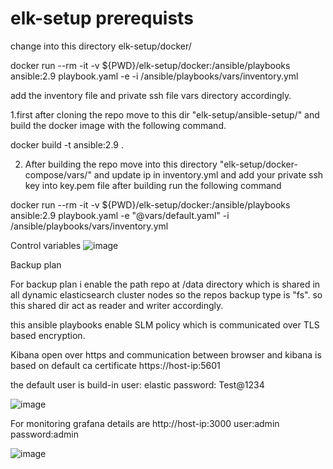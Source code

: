# elk-setup prerequists

change into this directory elk-setup/docker/

 docker run --rm -it -v ${PWD}/elk-setup/docker:/ansible/playbooks ansible:2.9 playbook.yaml -e -i /ansible/playbooks/vars/inventory.yml

add the inventory file and private ssh file vars directory accordingly. 

1.first after cloning the repo move to this dir "elk-setup/ansible-setup/" and build the docker image with the following command.

  docker build -t ansible:2.9 .

2. After building the repo move into this directory "elk-setup/docker-compose/vars/" and update ip in inventory.yml and add your private ssh key into key.pem file after building run the following command
   
 docker run --rm -it -v ${PWD}/elk-setup/docker:/ansible/playbooks ansible:2.9 playbook.yaml -e "@vars/default.yaml" -i /ansible/playbooks/vars/inventory.yml
 
 
 Control variables
 ![image](https://user-images.githubusercontent.com/47210393/158882978-eb8d17eb-5582-4fbd-bf60-13a04350c487.png)

  
 Backup plan 
 
 For backup plan i enable the path repo at /data directory which is shared in all dynamic elasticsearch cluster nodes so the repos backup type is "fs".
 so this shared dir act as reader and writer accordingly.
 
 this ansible playbooks enable SLM policy which is communicated over TLS based encryption.


Kibana open over https and communication between browser and kibana is based on default ca certificate
https://host-ip:5601

the default user is build-in
user:     elastic
password: Test@1234

![image](https://user-images.githubusercontent.com/47210393/158878886-f38ab84c-a570-45d7-9cea-498c11e2780b.png)

For monitoring grafana details are 
http://host-ip:3000
user:admin
password:admin

![image](https://user-images.githubusercontent.com/47210393/158883492-3fc4e50a-16f2-4004-a609-e242093e2a48.png)

